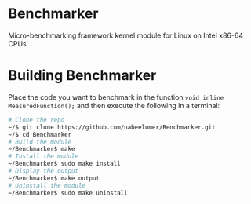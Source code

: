 # Benchmarker
Micro-benchmarking framework kernel module for Linux on Intel x86-64 CPUs

# Building Benchmarker
Place the code you want to benchmark in the function `void inline MeasuredFunction();` and then execute the following in a terminal:
``` bash
# Clone the repo
~/$ git clone https://github.com/nabeelomer/Benchmarker.git
~/$ cd Benchmarker
# Build the module
~/Benchmarker$ make
# Install the module
~/Benchmarker$ sudo make install
# Display the output
~/Benchmarker$ make output
# Uninstall the module
~/Benchmarker$ sudo make uninstall
```
